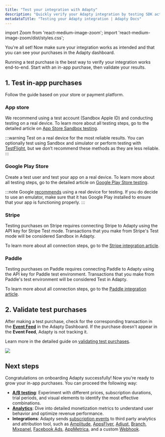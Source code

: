 ```yaml
---
title: "Test your integration with Adapty"
description: "Quickly verify your Adapty integration by testing SDK activation, paywall fetching, and in-app purchases on App Store, Google Play, Stripe, and Paddle."
metadataTitle: "Testing your Adapty integration | Adapty Docs"
---
```


import Zoom from 'react-medium-image-zoom';
import 'react-medium-image-zoom/dist/styles.css';

You're all set! Now make sure your integration works as intended and that you can see your purchases in the Adapty dashboard.

Running a test purchase is the best way to verify your integration works end-to-end. Start with an in-app purchase, then validate your results.

## 1. Test in-app purchases

Follow the guide based on your store or payment platform.

### App store

We recommend using a test account (Sandbox Apple ID) and conducting testing on a real device. To learn more about all testing steps, go to the detailed article on [App Store Sandbox testing](test-purchases-in-sandbox.md).

:::warning
Test on a real device for the most reliable results. You can optionally test using Sandbox and simulator or perform testing with [TestFlight](test-purchases-with-testflight.md), but we don’t recommend these methods as they are less reliable.
:::

### Google Play Store

Create a test user and test your app on a real device. To learn more about all testing steps, go to the detailed article on [Google Play Store testing](testing-on-android.md).

:::note
Google [recommends](https://support.google.com/googleplay/android-developer/answer/14316361) using a real device for testing. If you do decide to use an emulator, make sure that it has Google Play installed to ensure that your app is functioning properly. 
:::

### Stripe

Testing purchases on Stripe requires connecting Stripe to Adapty using the API key for Stripe Test mode. Transactions that you make from Stripe's Test mode will be considered Sandbox in Adapty. 

To learn more about all connection steps, go to the [Stripe integration article](stripe.md#6-test-your-integration).

### Paddle

Testing purchases on Paddle requires connecting Paddle to Adapty using the API key for Paddle test environment. Transactions that you make from Paddle's test environment will be considered Test in Adapty. 

To learn more about all connection steps, go to the [Paddle integration article](paddle.md#4-test-your-integration).

## 2. Validate test purchases

After making a test purchase, check for the corresponding transaction in the [**Event Feed**](https://app.adapty.io/event-feed) in the Adapty Dashboard. If the purchase doesn't appear in the **Event Feed**, Adapty is not tracking it.

Learn more in the detailed guide on [validating test purchases](validate-test-purchases.md).

<Zoom>
  <img src={require('./img/test-event-feed.png').default}
  style={{
    border: '1px solid #727272', /* border width and color */
    width: '700px', /* image width */
    display: 'block', /* for alignment */
    margin: '0 auto' /* center alignment */
  }}
/>
</Zoom>

## Next steps

Congratulations on onboarding Adapty successfully! Now you're ready to grow your in-app purchases. You can proceed the following way:

- **[A/B testing](ab-tests.md)**: Experiment with different prices, subscription durations, trial periods, and visual elements to identify the most effective combinations.
- **[Analytics](how-adapty-analytics-works.md)**: Dive into detailed monetization metrics to understand user behavior and optimize revenue performance.
- **Integrations**: Adapty sends [subscription events](events.md) to third party analytics and attribution tool, such as [Amplitude](amplitude), [AppsFlyer](appsflyer), [Adjust](adjust), [Branch](branch), [Mixpanel](mixpanel), [Facebook Ads](facebook-ads), [AppMetrica](appmetrica), and a custom [Webhook](webhook).